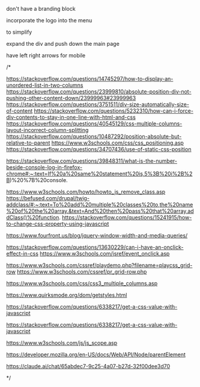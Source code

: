 

don't have a branding block

incorporate the logo into the menu

to simplify

expand the div and push down the main page

have left right arrows for mobile



/*


https://stackoverflow.com/questions/14745297/how-to-display-an-unordered-list-in-two-columns
https://stackoverflow.com/questions/23999810/absolute-position-div-not-pushing-other-content-down/23999963#23999963
https://stackoverflow.com/questions/3751511/div-size-automatically-size-of-content
https://stackoverflow.com/questions/5232310/how-can-i-force-div-contents-to-stay-in-one-line-with-html-and-css
https://stackoverflow.com/questions/40545129/css-multiple-columns-layout-incorrect-column-splitting
https://stackoverflow.com/questions/10487292/position-absolute-but-relative-to-parent
https://www.w3schools.com/css/css_positioning.asp
https://stackoverflow.com/questions/34707436/use-of-static-css-position

https://stackoverflow.com/questions/39848311/what-is-the-number-beside-console-log-in-firefox-chrome#:~:text=If%20a%20same%20statement%20is,5%3B%20i%2B%2B)%20%7B%20console.

https://www.w3schools.com/howto/howto_js_remove_class.asp
https://befused.com/drupal/twig-addclass/#:~:text=To%20add%20multiple%20classes%20to,the%20name%20of%20the%20array.&text=And%20then%20pass%20that%20array,addClass()%20function.
https://stackoverflow.com/questions/15241915/how-to-change-css-property-using-javascript

https://www.fourfront.us/blog/jquery-window-width-and-media-queries/



https://stackoverflow.com/questions/13630229/can-i-have-an-onclick-effect-in-css
https://www.w3schools.com/jsref/event_onclick.asp


https://www.w3schools.com/cssref/playdemo.php?filename=playcss_grid-row
https://www.w3schools.com/cssref/pr_grid-row.php

https://www.w3schools.com/css/css3_multiple_columns.asp


https://www.quirksmode.org/dom/getstyles.html

https://stackoverflow.com/questions/6338217/get-a-css-value-with-javascript

https://stackoverflow.com/questions/6338217/get-a-css-value-with-javascript

https://www.w3schools.com/js/js_scope.asp

https://developer.mozilla.org/en-US/docs/Web/API/Node/parentElement

https://claude.ai/chat/65abdec7-9c25-4a07-b27d-32f00dee3d70

*/

